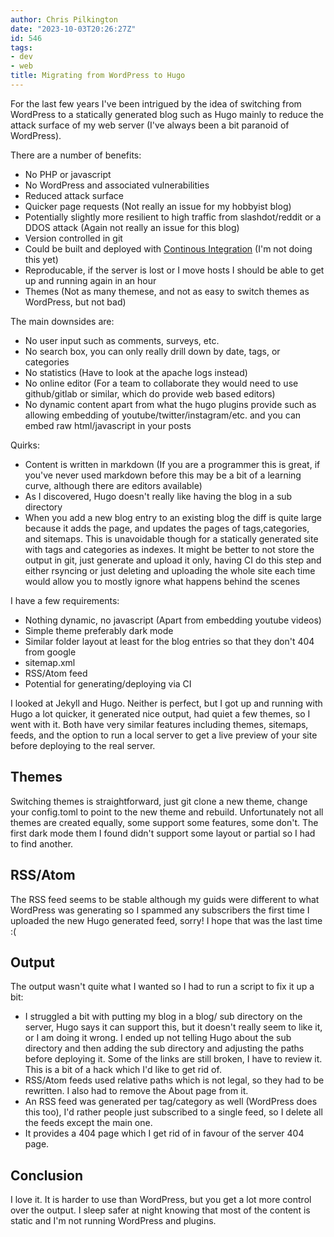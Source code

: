 ```yaml
---
author: Chris Pilkington
date: "2023-10-03T20:26:27Z"
id: 546
tags:
- dev
- web
title: Migrating from WordPress to Hugo
---
```


For the last few years I've been intrigued by the idea of switching from WordPress to a statically generated blog such as Hugo mainly to reduce the attack surface of my web server (I've always been a bit paranoid of WordPress).

There are a number of benefits:
- No PHP or javascript
- No WordPress and associated vulnerabilities
- Reduced attack surface
- Quicker page requests (Not really an issue for my hobbyist blog)
- Potentially slightly more resilient to high traffic from slashdot/reddit or a DDOS attack (Again not really an issue for this blog)
- Version controlled in git
- Could be built and deployed with [Continous Integration](https://en.wikipedia.org/wiki/Continuous_integration) (I'm not doing this yet)
- Reproducable, if the server is lost or I move hosts I should be able to get up and running again in an hour
- Themes (Not as many themese, and not as easy to switch themes as WordPress, but not bad)

The main downsides are:
- No user input such as comments, surveys, etc.
- No search box, you can only really drill down by date, tags, or categories
- No statistics (Have to look at the apache logs instead)
- No online editor (For a team to collaborate they would need to use github/gitlab or similar, which do provide web based editors)
- No dynamic content apart from what the hugo plugins provide such as allowing embedding of youtube/twitter/instagram/etc. and you can embed raw html/javascript in your posts

Quirks:
- Content is written in markdown (If you are a programmer this is great, if you've never used markdown before this may be a bit of a learning curve, although there are editors available)
- As I discovered, Hugo doesn't really like having the blog in a sub directory
- When you add a new blog entry to an existing blog the diff is quite large because it adds the page, and updates the pages of tags,categories, and sitemaps. This is unavoidable though for a statically generated site with tags and categories as indexes. It might be better to not store the output in git, just generate and upload it only, having CI do this step and either rsyncing or just deleting and uploading the whole site each time would allow you to mostly ignore what happens behind the scenes

I have a few requirements:
- Nothing dynamic, no javascript (Apart from embedding youtube videos)
- Simple theme preferably dark mode
- Similar folder layout at least for the blog entries so that they don't 404 from google
- sitemap.xml
- RSS/Atom feed
- Potential for generating/deploying via CI

I looked at Jekyll and Hugo. Neither is perfect, but I got up and running with Hugo a lot quicker, it generated nice output, had quiet a few themes, so I went with it. Both have very similar features including themes, sitemaps, feeds, and the option to run a local server to get a live preview of your site before deploying to the real server.

## Themes

Switching themes is straightforward, just git clone a new theme, change your config.toml to point to the new theme and rebuild. Unfortunately not all themes are created equally, some support some features, some don't. The first dark mode them I found didn't support some layout or partial so I had to find another.

## RSS/Atom

The RSS feed seems to be stable although my guids were different to what WordPress was generating so I spammed any subscribers the first time I uploaded the new Hugo generated feed, sorry! I hope that was the last time :(

## Output

The output wasn't quite what I wanted so I had to run a script to fix it up a bit:
- I struggled a bit with putting my blog in a blog/ sub directory on the server, Hugo says it can support this, but it doesn't really seem to like it, or I am doing it wrong. I ended up not telling Hugo about the sub directory and then adding the sub directory and adjusting the paths before deploying it. Some of the links are still broken, I have to review it. This is a bit of a hack which I'd like to get rid of.
- RSS/Atom feeds used relative paths which is not legal, so they had to be rewritten. I also had to remove the About page from it.
- An RSS feed was generated per tag/category as well (WordPress does this too), I'd rather people just subscribed to a single feed, so I delete all the feeds except the main one.
- It provides a 404 page which I get rid of in favour of the server 404 page.

## Conclusion

I love it. It is harder to use than WordPress, but you get a lot more control over the output. I sleep safer at night knowing that most of the content is static and I'm not running WordPress and plugins.
